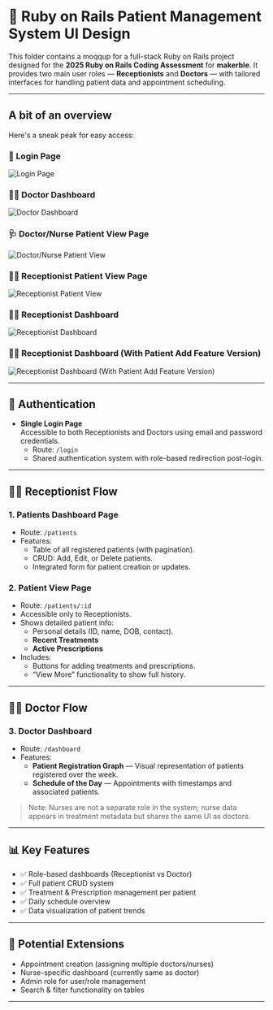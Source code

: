 # 🏥 Ruby on Rails Patient Management System UI Design 

This folder contains a moqqup for a full-stack Ruby on Rails project designed for the **2025 Ruby on Rails Coding Assessment** for **makerble**. It provides two main user roles — **Receptionists** and **Doctors** — with tailored interfaces for handling patient data and appointment scheduling.

---

## A bit of an overview 
Here's a sneak peak for easy access: 

### 🔐 Login Page
![Login Page](./Login_Page.png)

### 👨‍⚕️ Doctor Dashboard
![Doctor Dashboard](./Doctor_dashboard_page.png)

### 🩺 Doctor/Nurse Patient View Page
![Doctor/Nurse Patient View](./Patient_View_page_1.png)

### 👩‍💼 Receptionist Patient View Page
![Receptionist Patient View](./Patient_View_page.png)

### 👩‍💼 Receptionist Dashboard
![Receptionist Dashboard](./Patients_dashboard_page.png)

### 👩‍💼 Receptionist Dashboard (With Patient Add Feature Version)
![Receptionist Dashboard (With Patient Add Feature Version)](./Patients_dashboard_page_1.png)

---

## 🔐 Authentication

- **Single Login Page**  
  Accessible to both Receptionists and Doctors using email and password credentials.
  - Route: `/login`
  - Shared authentication system with role-based redirection post-login.

---

## 👩‍💼 Receptionist Flow

### 1. **Patients Dashboard Page**
- Route: `/patients`
- Features:
  - Table of all registered patients (with pagination).
  - CRUD: Add, Edit, or Delete patients.
  - Integrated form for patient creation or updates.

### 2. **Patient View Page**
- Route: `/patients/:id`
- Accessible only to Receptionists.
- Shows detailed patient info:
  - Personal details (ID, name, DOB, contact).
  - **Recent Treatments**
  - **Active Prescriptions**
- Includes:
  - Buttons for adding treatments and prescriptions.
  - “View More” functionality to show full history.

---

## 👨‍⚕️ Doctor Flow

### 3. **Doctor Dashboard**
- Route: `/dashboard`
- Features:
  - **Patient Registration Graph** — Visual representation of patients registered over the week.
  - **Schedule of the Day** — Appointments with timestamps and associated patients.

> Note: Nurses are not a separate role in the system; nurse data appears in treatment metadata but shares the same UI as doctors.

---

## 📊 Key Features

- ✅ Role-based dashboards (Receptionist vs Doctor)
- ✅ Full patient CRUD system
- ✅ Treatment & Prescription management per patient
- ✅ Daily schedule overview
- ✅ Data visualization of patient trends

---

## 🧩 Potential Extensions

- Appointment creation (assigning multiple doctors/nurses)
- Nurse-specific dashboard (currently same as doctor)
- Admin role for user/role management
- Search & filter functionality on tables

---
